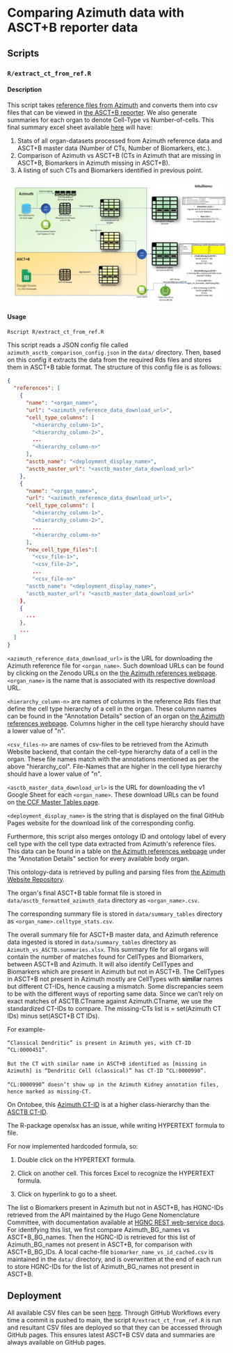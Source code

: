 # Comparing Azimuth data with ASCT+B reporter data

## Scripts

### ```R/extract_ct_from_ref.R```

#### Description
This script takes [reference files from Azimuth](https://azimuth.hubmapconsortium.org/references/)
and converts them into csv files that can be viewed in [the ASCT+B reporter](https://hubmapconsortium.github.io/ccf-asct-reporter/).
We also generate summaries for each organ to denote Cell-Type vs Number-of-cells.
This final summary excel sheet available [here](https://hubmapconsortium.github.io/asctb-azimuth-data-comparison/) will have:
<ol>
<li>Stats of all organ-datasets processed from Azimuth reference data and ASCT+B master data (Number of CTs, Number of Biomarkers, etc.).</li>
<li>Comparison of Azimuth vs ASCT+B (CTs in Azimuth that are missing in ASCT+B, Biomarkers in Azimuth missing in ASCT+B).</li>
<li>A listing of such CTs and Biomarkers identified in previous point.</li>
</ol>

![Repository documentation diagram](/public/Documentation_Diagrams.jpg?raw=True)

#### Usage
```
Rscript R/extract_ct_from_ref.R
```

This script reads a JSON config file called ```azimuth_asctb_comparison_config.json``` in the
```data/``` directory. Then, based on this config it extracts the data from the
required Rds files and stores them in ASCT+B table format. The structure of this
config file is as follows:

```json
{
  "references": [
    {
      "name": "<organ_name>",
      "url": "<azimuth_reference_data_download_url>",
      "cell_type_columns": [
        "<hierarchy_column-1>",
        "<hierarchy_column-2>",
        ...
        "<hierarchy_column-n>"
      ],
      "asctb_name": "<deployment_display_name>",
	  "asctb_master_url": "<asctb_master_data_download_url>"
    },
    {
      "name": "<organ_name>",
      "url": "<azimuth_reference_data_download_url>",
      "cell_type_columns": [
        "<hierarchy_column-1>",
        "<hierarchy_column-2>",
        ...
        "<hierarchy_column-n>"
      ],
	  "new_cell_type_files":[
		"<csv_file-1>",
		"<csv_file-2>",
		...
		"<csv_file-n>"
      "asctb_name": "<deployment_display_name>",
	  "asctb_master_url": "<asctb_master_data_download_url>"
    },
    {
      ...
    },
    ...
  ] 
}

```

```<azimuth_reference_data_download_url>``` is the URL for downloading the Azimuth 
reference file for ```<organ_name>```. Such download URLs can be found by 
clicking on the Zenodo URLs on the [the Azimuth references webpage](https://azimuth.hubmapconsortium.org/references/).
```<organ_name>``` is the name that is associated with its respective download URL.

```<hierarchy_column-n>``` are names of columns in the reference Rds files that
define the cell type hierarchy of a cell in the organ. These column names can be
found in the "Annotation Details" section of an organ on 
[the Azimuth references webpage](https://azimuth.hubmapconsortium.org/references/).
Columns higher in the cell type hierarchy should have a lower value of "n".

```<csv_files-n>``` are names of csv-files to be retrieved from the Azimuth Website backend,
that contain the cell-type hierarchy data of a cell in the organ.
These file names match with the annotations mentioned as per the above "hierarchy_col".
File-Names that are higher in the cell type hierarchy should have a lower value of "n".

```<asctb_master_data_download_url>``` is the URL for downloading the v1 Google Sheet 
for each ```<organ_name>```. These download URLs can be found on [the CCF Master Tables page](https://hubmapconsortium.github.io/ccf-asct-reporter/).

```<deployment_display_name>``` is the string that is displayed on the final GitHub 
Pages website for the download link of the corresponding config.

Furthermore, this script also merges ontology ID and ontology label of every cell type
with the cell type data extracted from Azimuth's reference files. This data can be
found in a table on [the Azimuth references webpage](https://azimuth.hubmapconsortium.org/references/)
under the "Annotation Details" section for every available body organ. 

This ontology-data is retrieved by pulling and parsing files from [the Azimuth Website Repository](https://github.com/satijalab/azimuth_website).

The organ's final ASCT+B table format file is stored in ```data/asctb_formatted_azimuth_data``` 
directory as ```<organ_name>.csv```. 

The corresponding summary file is stored in ```data/summary_tables``` 
directory as ```<organ_name>.celltype_stats.csv```.

The overall summary file for ASCT+B master data, and Azimuth reference data ingested 
is stored in ```data/summary_tables``` directory as ```Azimuth_vs_ASCTB.summaries.xlsx```. 
This summary file for all organs will contain the number of matches found for CellTypes and Biomarkers, 
between ASCT+B and Azimuth. It will also identify CellTypes and Biomarkers which are present in Azimuth but not in ASCT+B.
The CellTypes in ASCT+B not present in Azimuth mostly are CellTypes with **similar** names but different CT-IDs, hence causing a mismatch.
Some discrepancies seem to be with the different ways of reporting same data.
Since we can’t rely on exact matches of ASCTB.CTname against Azimuth.CTname, we use the standardized CT-IDs to compare.
The missing-CTs list is = set(Azimuth CT IDs) minus set(ASCT+B CT IDs).

For example-
```
“Classical Dendritic” is present in Azimuth yes, with CT-ID “CL:0000451”.

But the CT with similar name in ASCT+B identified as [missing in Azimuth] is “Dendritic Cell (classical)” has CT-ID “CL:0000990”.

“CL:0000990” doesn’t show up in the Azimuth Kidney annotation files, hence marked as missing-CT.
```

On Ontobee, this [Azimuth CT-ID](http://www.ontobee.org/ontology/CL?iri=http://purl.obolibrary.org/obo/CL_0000451) is at a higher class-hierarchy than the [ASCTB CT-ID](http://www.ontobee.org/ontology/CL?iri=http://purl.obolibrary.org/obo/CL_0000990).


The R-package openxlsx has an issue, while writing HYPERTEXT formula to file.

For now implemented hardcoded formula, so:
1. Double click on the HYPERTEXT formula.

2. Click on another cell. This forces Excel to recognize the HYPERTEXT formula.

3. Click on hyperlink to go to a sheet.

The list o Biomarkers present in Azimuth but not in ASCT+B, has HGNC-IDs retrieved from the API maintained by
the Hugo Gene Nomenclature Committee, with documentation available at [HGNC REST web-service docs](https://www.genenames.org/about/guidelines/).
For identifying this list, we first compare Azimuth_BG_names vs ASCT+B_BG_names. Then the HGNC-ID is retrieved for this list 
of Azimuth_BG_names not present in ASCT+B, for comparison with ASCT+B_BG_IDs.
A local cache-file ```biomarker_name_vs_id_cached.csv``` is maintained in the ```data/``` directory, and is 
overwritten at the end of each run to store HGNC-IDs for the list of Azimuth_BG_names not present in ASCT+B.


## Deployment

All available CSV files can be seen [here](https://hubmapconsortium.github.io/asctb-azimuth-data-comparison/).
Through GitHub Workflows every time a commit is pushed to main, the script 
```R/extract_ct_from_ref.R``` is run and resultant CSV files are deployed so that
they can be accessed through GitHub pages. This ensures latest ASCT+B CSV data and summaries
are always available on GitHub pages.
